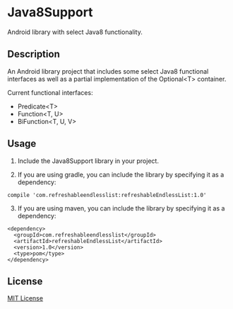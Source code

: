 # Java8Support

Android library with select Java8 functionality.

## Description

An Android library project that includes some select Java8 functional interfaces as well as a partial implementation of the Optional\<T\> container.

Current functional interfaces:

* Predicate\<T\>
* Function\<T, U\>
* BiFunction\<T, U, V\>

## Usage

1. Include the Java8Support library in your project.

2. If you are using gradle, you can include the library by specifying it as a dependency:

```
compile 'com.refreshableendlesslist:refreshableEndlessList:1.0'
```

3. If you are using maven, you can include the library by specifying it as a dependency:

```
<dependency>
  <groupId>com.refreshableendlesslist</groupId>
  <artifactId>refreshableEndlessList</artifactId>
  <version>1.0</version>
  <type>pom</type>
</dependency>
```

## License

[MIT License](../master/LICENSE)
